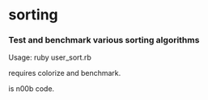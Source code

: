 # sorting
<h3>Test and benchmark various sorting algorithms</h3>

Usage:
ruby user_sort.rb

requires colorize and benchmark.

is n00b code.

